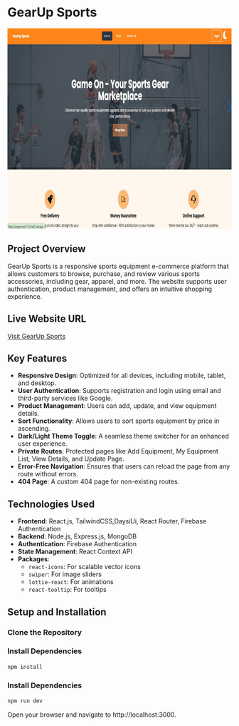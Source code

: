 <h1>GearUp Sports</h1>

<div >
  <img height="450" src="./src/assets/projectImage/image1.jpg"  />
</div>

###
## Project Overview

GearUp Sports is a responsive sports equipment e-commerce platform that allows customers to browse, purchase, and review various sports accessories, including gear, apparel, and more. The website supports user authentication, product management, and offers an intuitive shopping experience.

## Live Website URL

[Visit GearUp Sports](https://assignment-10-45e67.web.app) 

## Key Features

- **Responsive Design**: Optimized for all devices, including mobile, tablet, and desktop.
- **User Authentication**: Supports registration and login using email and third-party services like Google.
- **Product Management**: Users can add, update, and view equipment details.
- **Sort Functionality**: Allows users to sort sports equipment by price in ascending.
- **Dark/Light Theme Toggle**: A seamless theme switcher for an enhanced user experience.
- **Private Routes**: Protected pages like Add Equipment, My Equipment List, View Details, and Update Page.
- **Error-Free Navigation**: Ensures that users can reload the page from any route without errors.
- **404 Page**: A custom 404 page for non-existing routes.

## Technologies Used

- **Frontend**: React.js, TailwindCSS,DaysiUi, React Router, Firebase Authentication
- **Backend**: Node.js, Express.js, MongoDB
- **Authentication**: Firebase Authentication
- **State Management**: React Context API
- **Packages**:
  - `react-icons`: For scalable vector icons
  - `swiper`: For image sliders
  - `lottie-react`: For animations
  - `react-tooltip`: For tooltips

## Setup and Installation

### Clone the Repository

### Install Dependencies

```bash
npm install
```
### Install Dependencies

```bash
npm run dev
```
Open your browser and navigate to http://localhost:3000.